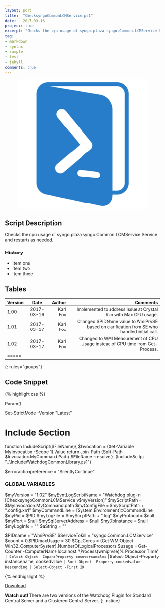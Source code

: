 ```yaml
---
layout: post
title:  "ChecksyngoCommonLCMService.ps1"
date:   2017-03-16
project: true
excerpt: "Checks the cpu usage of syngo.plaza syngo.Common.LCMService Service."
tag:
- markdown 
- syntax
- sample
- test
- jekyll
comments: true
---
```


<figure>
	<img src="https://github.com/kfoxirl/Moon/blob/master/assets/img/powershellicon.png?raw=true">
	
</figure>


## Script Description

Checks the cpu usage of syngo.plaza syngo.Common.LCMService Service and restarts as needed.


### History

* Item one
* Item two
* Item three

## Tables

|Version | Date | Author | Comments |
|:--------|:-------:|--------:|--------:|
| 1.00   | 2017-03-16 | Karl Fox  | Implemented to address issue at Crystal Run with Max CPU usage.   |
| 1.01   | 2017-03-17 | Karl Fox  | Changed $PIDName value to WmiPrvSE based on clarification from SE who handled initial call.   |
| 1.02   | 2017-03-17 | Karl Fox  | Changed to WMI Measurement of CPU Usage instead of CPU time from Get-Process.  |
|=====
{: rules="groups"}

## Code Snippet

{% highlight css %}
  
Param() 

Set-StrictMode -Version "Latest"

# Include Section
function IncludeScript($FileName){ 
	$Invocation = (Get-Variable MyInvocation -Scope 1).Value 
	return  Join-Path (Split-Path $Invocation.MyCommand.Path) $FileName -resolve
} 
.(IncludeScript "..\Include\WatchdogCommonLibrary.ps1")


$erroractionpreference = "SilentlyContinue"


### GLOBAL VARIABLES ###
$myVersion = "1.02"
$myEvntLogScriptName = "Watchdog plug-in [ChecksyngoCommonLCMService v$myVersion]"
$myScriptPath = $MyInvocation.MyCommand.path
$myConfigFile = $myScriptPath + ".config.xml"
$myCommandLine = [System.Environment]::CommandLine
$myPid = $PID
$myLogFile = $myScriptPath + ".log"
$myProtocol = $null
$myPort = $null
$mySqlServerAddress = $null
$myDbInstance = $null
$myLogInfo = ""
$aString = ""



$PIDname = "WmiPrvSE"
$ServiceToKill = "syngo.Common.LCMService"
$count = 0
$PIDmaxUsage = 30
$CpuCores = (Get-WMIObject Win32_ComputerSystem).NumberOfLogicalProcessors 
$usage = Get-Counter -ComputerName localhost '\Process(wmiprvse)\% Processor Time' `
    | Select-Object -ExpandProperty countersamples `
    | Select-Object -Property instancename, cookedvalue `
    | Sort-Object -Property cookedvalue -Descending | Select-Object -First 20 `
 
 

{% endhighlight %}


<div markdown="0"><a href="https://github.com/kfoxirl/Moon/raw/master/assets/zips/CheckSyngoCommonLCMService.zip" class="btn btn-info">Download</a></div>


**Watch out!** There are two versions of the Watchdog Plugin for Standard Central Server and a Clustered Central Server.
{: .notice}
